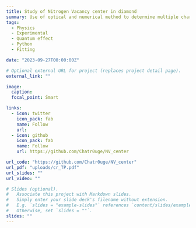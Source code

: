 ```yaml
---
title: Study of Nitrogen Vacancy center in diamond
summary: Use of optical and numerical method to determine multiple characteristics of NV-centers
tags:
  - Physics
  - Experimental
  - Quantum effect
  - Python
  - Fitting

date: "2023-09-27T00:00:00Z"

# Optional external URL for project (replaces project detail page).
external_link: ""

image:
  caption:
  focal_point: Smart

links:
  - icon: twitter
    icon_pack: fab
    name: Follow
    url:
  - icon: github
    icon_pack: fab
    name: Follow
    url: https://github.com/Chatr0uge/NV_center

url_code: "https://github.com/Chatr0uge/NV_center"
url_pdf: "uploads/cr_TP.pdf"
url_slides: ""
url_video: ""

# Slides (optional).
#   Associate this project with Markdown slides.
#   Simply enter your slide deck's filename without extension.
#   E.g. `slides = "example-slides"` references `content/slides/example-slides.md`.
#   Otherwise, set `slides = ""`.
slides: ""
---
```

